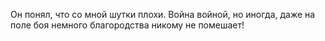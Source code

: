 Он понял, что со мной шутки плохи. Война войной, но иногда, даже на поле боя немного благородства никому не помешает!
